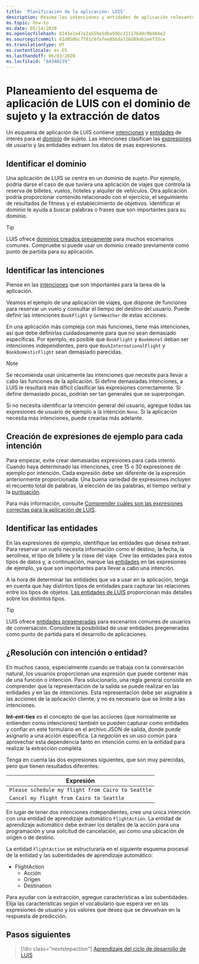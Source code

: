 ```yaml
---
title: 'Planificación de la aplicación: LUIS'
description: Resuma las intenciones y entidades de aplicación relevantes y cree los planes de aplicación en Language Understanding Intelligent Services (LUIS).
ms.topic: how-to
ms.date: 05/14/2020
ms.openlocfilehash: 8141e2a47e2a550a5dba50bc22117649c0bd04e2
ms.sourcegitcommit: 61d850bc7f01c6fafee85bda726d89ab2ee733ce
ms.translationtype: HT
ms.contentlocale: es-ES
ms.lasthandoff: 06/03/2020
ms.locfileid: "84340239"
---
```

# <a name="plan-your-luis-app-schema-with-subject-domain-and-data-extraction"></a>Planeamiento del esquema de aplicación de LUIS con el dominio de sujeto y la extracción de datos

Un esquema de aplicación de LUIS contiene [intenciones](luis-glossary.md#intent) y [entidades](luis-glossary.md#entity) de interés para el [dominio](luis-glossary.md#domain) de sujeto. Las intenciones clasifican las [expresiones](luis-glossary.md#utterance) de usuario y las entidades extraen los datos de esas expresiones.

## <a name="identify-your-domain"></a>Identificar el dominio

Una aplicación de LUIS se centra en un dominio de sujeto. Por ejemplo, podría darse el caso de que tuviera una aplicación de viajes que controla la reserva de billetes, vuelos, hoteles y alquiler de vehículos. Otra aplicación podría proporcionar contenido relacionado con el ejercicio, el seguimiento de resultados de fitness y el establecimiento de objetivos. Identificar el dominio le ayuda a buscar palabras o frases que son importantes para su dominio.

> [!TIP]
> LUIS ofrece [dominios creados previamente](luis-how-to-use-prebuilt-domains.md) para muchos escenarios comunes. Compruebe si puede usar un dominio creado previamente como punto de partida para su aplicación.

## <a name="identify-your-intents"></a>Identificar las intenciones

Piense en las [intenciones](luis-concept-intent.md) que son importantes para la tarea de la aplicación.

Veamos el ejemplo de una aplicación de viajes, que dispone de funciones para reservar un vuelo y consultar el tiempo del destino del usuario. Puede definir las intenciones `BookFlight` y `GetWeather` de estas acciones.

En una aplicación más compleja con más funciones, tiene más intenciones, así que debe definirlas cuidadosamente para que no sean demasiado específicas. Por ejemplo, es posible que `BookFlight` y `BookHotel` deban ser intenciones independientes, pero que `BookInternationalFlight` y `BookDomesticFlight` sean demasiado parecidas.

> [!NOTE]
> Se recomienda usar únicamente las intenciones que necesite para llevar a cabo las funciones de la aplicación. Si define demasiadas intenciones, a LUIS le resultará más difícil clasificar las expresiones correctamente. Si define demasiado pocas, podrían ser tan generales que se superpongan.

Si no necesita identificar la intención general del usuario, agregue todas las expresiones de usuario de ejemplo a la intención `None`. Si la aplicación necesita más intenciones, puede crearlas más adelante.

## <a name="create-example-utterances-for-each-intent"></a>Creación de expresiones de ejemplo para cada intención

Para empezar, evite crear demasiadas expresiones para cada intento. Cuando haya determinado las intenciones, cree 15 o 30 expresiones de ejemplo por intención. Cada expresión debe ser diferente de la expresión anteriormente proporcionada. Una buena variedad de expresiones incluyen el recuento total de palabras, la elección de las palabras, el tiempo verbal y la [puntuación](luis-reference-application-settings.md#punctuation-normalization).

Para más información, consulte [Comprender cuáles son las expresiones correctas para la aplicación de LUIS](luis-concept-utterance.md).

## <a name="identify-your-entities"></a>Identificar las entidades

En las expresiones de ejemplo, identifique las entidades que desea extraer. Para reservar un vuelo necesita información como el destino, la fecha, la aerolínea, el tipo de billete y la clase del viaje. Cree las entidades para estos tipos de datos y, a continuación, marque las [entidades](luis-concept-entity-types.md) en las expresiones de ejemplo, ya que son importantes para llevar a cabo una intención.

A la hora de determinar las entidades que va a usar en la aplicación, tenga en cuenta que hay distintos tipos de entidades para capturar las relaciones entre los tipos de objetos. [Las entidades de LUIS](luis-concept-entity-types.md) proporcionan más detalles sobre los distintos tipos.

> [!TIP]
> LUIS ofrece [entidades pregeneradas](luis-prebuilt-entities.md) para escenarios comunes de usuarios de conversación. Considere la posibilidad de usar entidades pregeneradas como punto de partida para el desarrollo de aplicaciones.

## <a name="resolution-with-intent-or-entity"></a>¿Resolución con intención o entidad?

En muchos casos, especialmente cuando se trabaja con la conversación natural, los usuarios proporcionan una expresión que puede contener más de una función o intención. Para solucionarlo, una regla general consiste en comprender que la representación de la salida se puede realizar en las entidades y en las de intenciones. Esta representación debe ser asignable a las acciones de la aplicación cliente, y no es necesario que se limite a las intenciones.

**Int-ent-ties** es el concepto de que las acciones (que normalmente se entienden como intenciones) también se pueden capturar como entidades y confiar en este formulario en el archivo JSON de salida, donde puede asignarlo a una acción específica. La _negación_ es un uso común para aprovechar esta dependencia tanto en intención como en la entidad para realizar la extracción completa.

Tenga en cuenta las dos expresiones siguientes, que son muy parecidas, pero que tienen resultados diferentes:

|Expresión|
|--|
|`Please schedule my flight from Cairo to Seattle`|
|`Cancel my flight from Cairo to Seattle`|

En lugar de tener dos intenciones independientes, cree una única intención con una entidad de aprendizaje automático `FlightAction`. La entidad de aprendizaje automático debe extraer los detalles de la acción para una programación y una solicitud de cancelación, así como una ubicación de origen o de destino.

La entidad `FlightAction` se estructuraría en el siguiente esquema procesal de la entidad y las subentidades de aprendizaje automático:

* FlightAction
    * Acción
    * Origen
    * Destination

Para ayudar con la extracción, agregue características a las subentidades. Elija las características según el vocabulario que espera ver en las expresiones de usuario y los valores que desea que se devuelvan en la respuesta de predicción.

## <a name="next-steps"></a>Pasos siguientes

> [!div class="nextstepaction"]
> [Aprendizaje del ciclo de desarrollo de LUIS](luis-concept-app-iteration.md)

